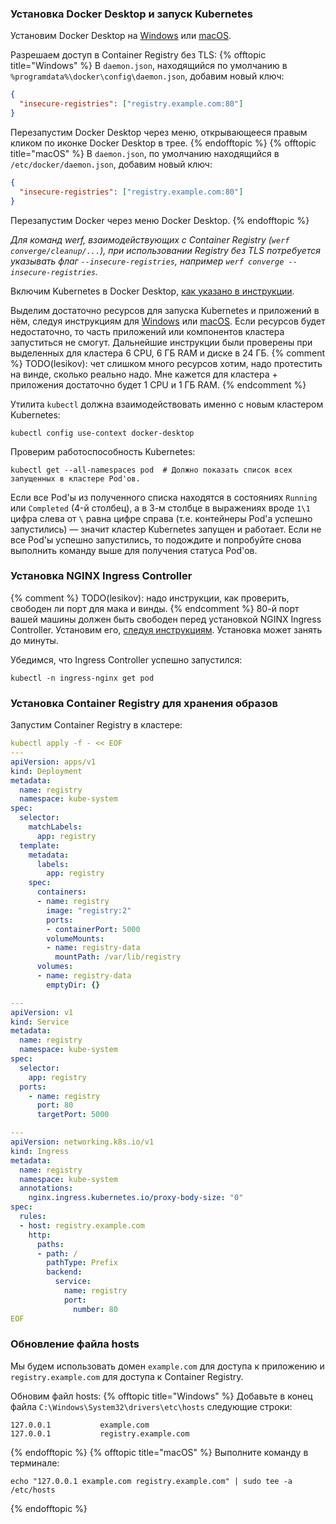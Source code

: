 ### Установка Docker Desktop и запуск Kubernetes

Установим Docker Desktop на [Windows](https://docs.docker.com/docker-for-windows/install/) или [macOS](https://docs.docker.com/docker-for-mac/install/).

Разрешаем доступ в Container Registry без TLS:
{% offtopic title="Windows" %}
В `daemon.json`, находящийся по умолчанию в `%programdata%\docker\config\daemon.json`, добавим новый ключ:
```json
{
  "insecure-registries": ["registry.example.com:80"]
}
```
Перезапустим Docker Desktop через меню, открывающееся правым кликом по иконке Docker Desktop в трее.
{% endofftopic %}
{% offtopic title="macOS" %}
В `daemon.json`, по умолчанию находящийся в `/etc/docker/daemon.json`, добавим новый ключ:
```json
{
  "insecure-registries": ["registry.example.com:80"]
}
```
Перезапустим Docker через меню Docker Desktop.
{% endofftopic %}

_Для команд werf, взаимодействующих с Container Registry (`werf converge/cleanup/...`), при использовании Registry без TLS потребуется указывать флаг `--insecure-registries`, например `werf converge --insecure-registries`._

Включим Kubernetes в Docker Desktop, [как указано в инструкции](https://docs.docker.com/desktop/kubernetes/).

Выделим достаточно ресурсов для запуска Kubernetes и приложений в нём, следуя инструкциям для [Windows](https://docs.docker.com/docker-for-windows/#resources) или [macOS](https://docs.docker.com/docker-for-mac/#resources). Если ресурсов будет недостаточно, то часть приложений или компонентов кластера запуститься не смогут. Дальнейшие инструкции были проверены при выделенных для кластера 6 CPU, 6 ГБ RAM и диске в 24 ГБ.
{% comment %} TODO(lesikov): чет слишком много ресурсов хотим, надо протестить на винде, сколько реально надо. Мне кажется для кластера + приложения достаточно будет 1 CPU и 1 ГБ RAM. {% endcomment %}

Утилита `kubectl` должна взаимодействовать именно с новым кластером Kubernetes:
```shell
kubectl config use-context docker-desktop
```

Проверим работоспособность Kubernetes:
```shell
kubectl get --all-namespaces pod  # Должно показать список всех запущенных в кластере Pod'ов.
```

Если все Pod'ы из полученного списка находятся в состояниях `Running` или `Completed` (4-й столбец), а в 3-м столбце в выражениях вроде `1\1` цифра слева от `\` равна цифре справа (т.е. контейнеры Pod'а успешно запустились) — значит кластер Kubernetes запущен и работает. Если не все Pod'ы успешно запустились, то подождите и попробуйте снова выполнить команду выше для получения статуса Pod'ов.

### Установка NGINX Ingress Controller

{% comment %} TODO(lesikov): надо инструкции, как проверить, свободен ли порт для мака и винды. {% endcomment %}
80-й порт вашей машины должен быть свободен перед установкой NGINX Ingress Controller. Установим его, [следуя инструкциям](https://kubernetes.github.io/ingress-nginx/deploy/#docker-desktop). Установка может занять до минуты.

Убедимся, что Ingress Controller успешно запустился:
```shell
kubectl -n ingress-nginx get pod
```

### Установка Container Registry для хранения образов

Запустим Container Registry в кластере:
```yaml
kubectl apply -f - << EOF
---
apiVersion: apps/v1
kind: Deployment
metadata:
  name: registry
  namespace: kube-system
spec:
  selector:
    matchLabels:
      app: registry
  template:
    metadata:
      labels:
        app: registry
    spec:
      containers:
      - name: registry
        image: "registry:2"
        ports:
        - containerPort: 5000
        volumeMounts:
        - name: registry-data
          mountPath: /var/lib/registry
      volumes:
      - name: registry-data
        emptyDir: {}

---
apiVersion: v1
kind: Service
metadata:
  name: registry
  namespace: kube-system
spec:
  selector:
    app: registry
  ports:
    - name: registry
      port: 80
      targetPort: 5000

---
apiVersion: networking.k8s.io/v1
kind: Ingress
metadata:
  name: registry
  namespace: kube-system
  annotations:
    nginx.ingress.kubernetes.io/proxy-body-size: "0"
spec:
  rules:
  - host: registry.example.com
    http:
      paths:
      - path: /
        pathType: Prefix
        backend:
          service:
            name: registry
            port:
              number: 80
EOF
```

### Обновление файла hosts

Мы будем использовать домен `example.com` для доступа к приложению и `registry.example.com` для доступа к Container Registry.

Обновим файл hosts:
{% offtopic title="Windows" %}
Добавьте в конец файла `C:\Windows\System32\drivers\etc\hosts` следующие строки:
```
127.0.0.1           example.com
127.0.0.1           registry.example.com
```
{% endofftopic %}
{% offtopic title="macOS" %}
Выполните команду в терминале:
```shell
echo "127.0.0.1 example.com registry.example.com" | sudo tee -a /etc/hosts
```
{% endofftopic %}
